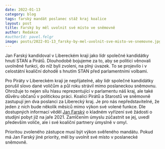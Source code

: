 ```yaml
---
date: 2022-01-13
category: blog
tags: farský mandát poslanec stáž kraj koalice 
layout: post
title: Farský by měl uvolnit své místo ve sněmovně
author: Redakce
#authorId: pavel.felgr
image: posts/2022-01-13_farsky-by-mel-uvolnit-sve-misto-ve-snemovne.jpg
---
```


Jan Farský kandidoval v Libereckém kraji  jako lídr společné kandidátky hnutí STAN a  Pirátů. Dlouhodobě bojujeme za to, aby se politici věnovali uvolněné funkci, do níž byli zvoleni,  na plný úvazek. To se projevilo i v celostátní koaliční dohodě s hnutím STAN před parlamentními volbami.

Pro Piráty v Libereckém kraji je nepřijatelné, aby lídr společné kandidátky porušil slovo dané voličům a půl roku strávil mimo poslaneckou sněmovnu. Ohrožuje to nejen sílu hlasu reprezentující v parlamentu náš kraj, ale také důvěru občanů v politickou práci. Koalici Pirátů a Starostů ve sněmovně zastupují jen dva poslanci za Liberecký kraj. Je pro nás nepředstavitelné, že jeden z nich bude několik měsíců mimo výkon své volené funkce. Dle dostupných informací věděl [Jan Farský](https://www.piratiastarostove.cz/kandidati/mgr-jan-farsky/) o kladném vyřízení své žádosti o studijní pobyt již na jaře 2021. Zamlčením úmyslu zúčastnit se jej, uvedl především voliče, ale i své koaliční partnery úmyslně v omyl.

Prioritou zvoleného zástupce musí být výkon svěřeného mandátu. Pokud má Jan Farský jiné priority, měl by uvolnit své místo v poslanecké sněmovně.